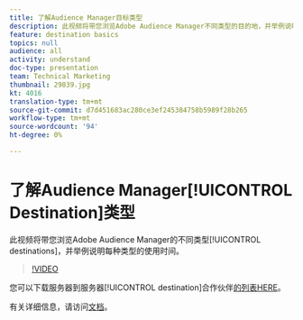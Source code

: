 ```yaml
---
title: 了解Audience Manager目标类型
description: 此视频将带您浏览Adobe Audience Manager不同类型的目的地，并举例说明您何时使用每个目的地。
feature: destination basics
topics: null
audience: all
activity: understand
doc-type: presentation
team: Technical Marketing
thumbnail: 29839.jpg
kt: 4016
translation-type: tm+mt
source-git-commit: d7d451683ac280ce3ef245384758b5989f28b265
workflow-type: tm+mt
source-wordcount: '94'
ht-degree: 0%

---
```



# 了解Audience Manager[!UICONTROL Destination]类型

此视频将带您浏览Adobe Audience Manager的不同类型[!UICONTROL destinations]，并举例说明每种类型的使用时间。

>[!VIDEO](https://video.tv.adobe.com/v/29839/?quality=12)

您可以下载服务器到服务器[!UICONTROL destination]合作伙伴[的列表HERE](https://docs.adobe.com/help/en/audience-manager/user-guide/overview/gdpr/assets/AAM-Partners-October2019.xlsx)。

有关详细信息，请访问[文档](https://docs.adobe.com/content/help/en/audience-manager/user-guide/features/destinations/destinations.html)。
